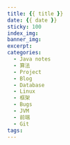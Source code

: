 ```yaml
---
title: {{ title }}
date: {{ date }}
sticky: 100
index_img: 
banner_img: 
excerpt: 
categories:
  - Java notes
  - 算法
  - Project
  - Blog
  - Database
  - Linux
  - 框架
  - Bugs
  - JVM
  - 前端
  - Git
tags:
---
```

